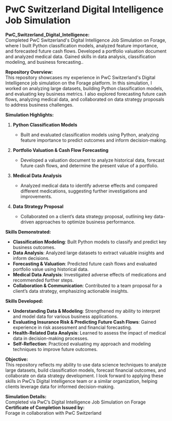 # PwC Switzerland Digital Intelligence Job Simulation  
**PwC_Switzerland_Digital_Intelligence:** <br>
Completed PwC Switzerland's Digital Intelligence Job Simulation on Forage, where I built Python classification models, analyzed feature importance, and forecasted future cash flows. Developed a portfolio valuation document and analyzed medical data. Gained skills in data analysis, classification modeling, and business forecasting..

**Repository Overview:**  
This repository showcases my experience in PwC Switzerland's Digital Intelligence job simulation on the Forage platform. In this simulation, I worked on analyzing large datasets, building Python classification models, and evaluating key business metrics. I also explored forecasting future cash flows, analyzing medical data, and collaborated on data strategy proposals to address business challenges.

**Simulation Highlights:**

1. **Python Classification Models**  
   - Built and evaluated classification models using Python, analyzing feature importance to predict outcomes and inform decision-making.

2. **Portfolio Valuation & Cash Flow Forecasting**  
   - Developed a valuation document to analyze historical data, forecast future cash flows, and determine the present value of a portfolio.

3. **Medical Data Analysis**  
   - Analyzed medical data to identify adverse effects and compared different medications, suggesting further investigations and improvements.

4. **Data Strategy Proposal**  
   - Collaborated on a client’s data strategy proposal, outlining key data-driven approaches to optimize business performance.

**Skills Demonstrated:**  
- **Classification Modeling**: Built Python models to classify and predict key business outcomes.  
- **Data Analysis**: Analyzed large datasets to extract valuable insights and inform decisions.  
- **Forecasting & Valuation**: Predicted future cash flows and evaluated portfolio value using historical data.  
- **Medical Data Analysis**: Investigated adverse effects of medications and recommended further steps.  
- **Collaboration & Communication**: Contributed to a team proposal for a client’s data strategy, emphasizing actionable insights.

**Skills Developed:**  
- **Understanding Data & Modeling**: Strengthened my ability to interpret and model data for various business applications.  
- **Evaluating Insurance Risk & Predicting Future Cash Flows**: Gained experience in risk assessment and financial forecasting.  
- **Health-Related Data Analysis**: Learned to assess the impact of medical data in decision-making processes.  
- **Self-Reflection**: Practiced evaluating my approach and modeling techniques to improve future outcomes.  

**Objective:**  
This repository reflects my ability to use data science techniques to analyze large datasets, build classification models, forecast financial outcomes, and collaborate on data strategy development. I look forward to applying these skills in PwC’s Digital Intelligence team or a similar organization, helping clients leverage data for informed decision-making.

**Simulation Details:**  
Completed via PwC’s Digital Intelligence Job Simulation on Forage  
**Certificate of Completion Issued by:**  
Forage in collaboration with PwC Switzerland
